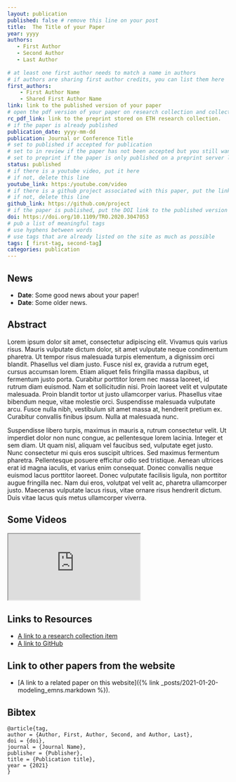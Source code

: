 ```yaml
---
layout: publication
published: false # remove this line on your post 
title:  The Title of your Paper
year: yyyy 
authors: 
   - First Author
   - Second Author
   - Last Author
   
# at least one first author needs to match a name in authors
# if authors are sharing first author credits, you can list them here
first_authors: 
    - First Author Name
    - Shared First Author Name
link: link to the published version of your paper
# open the pdf version of your paper on research collection and collect the link there
rc_pdf_link: link to the preprint stored on ETH research collection.
# if the paper is already published
publication_date: yyyy-mm-dd
publication: Journal or Conference Title
# set to published if accepted for publication
# set to in review if the paper has not been accepted but you still want a web presence for it
# set to preprint if the paper is only published on a preprint server like arxiv
status: published
# if there is a youtube video, put it here
# if not, delete this line
youtube_link: https:/youtube.com/video
# if there is a github project associated with this paper, put the link here
# if not, delete this line
github_link: https://github.com/project
# if the paper is published, put the DOI link to the published version
doi: https://doi.org/10.1109/TRO.2020.3047053 
# pub a list of meaningful tags
# use hyphens between words
# use tags that are already listed on the site as much as possible
tags: [ first-tag, second-tag]
categories: publication
---
```


<!--
# The following are only suggestions of content that you can include on your publication.  
# Feel free to format this part as you prefer.)
-->

## News ##
* **Date**: Some good news about your paper!
* **Date**: Some older news.

## Abstract ##
Lorem ipsum dolor sit amet, consectetur adipiscing elit. Vivamus quis varius risus. Mauris vulputate dictum dolor, sit
amet vulputate neque condimentum pharetra. Ut tempor risus malesuada turpis elementum, a dignissim orci blandit.
Phasellus vel diam justo. Fusce nisl ex, gravida a rutrum eget, cursus accumsan lorem. Etiam aliquet felis fringilla
massa dapibus, ut fermentum justo porta. Curabitur porttitor lorem nec massa laoreet, id rutrum diam euismod. Nam et
sollicitudin nisi. Proin laoreet velit et vulputate malesuada. Proin blandit tortor ut justo ullamcorper varius.
Phasellus vitae bibendum neque, vitae molestie orci. Suspendisse malesuada vulputate arcu. Fusce nulla nibh, vestibulum
sit amet massa at, hendrerit pretium ex. Curabitur convallis finibus ipsum. Nulla at malesuada nunc.

Suspendisse libero turpis, maximus in mauris a, rutrum consectetur velit. Ut imperdiet dolor non nunc congue, ac
pellentesque lorem lacinia. Integer et sem diam. Ut quam nisl, aliquam vel faucibus sed, vulputate eget justo. Nunc
consectetur mi quis eros suscipit ultrices. Sed maximus fermentum pharetra. Pellentesque posuere efficitur odio sed
tristique. Aenean ultrices erat id magna iaculis, et varius enim consequat. Donec convallis neque euismod lacus
porttitor laoreet. Donec vulputate facilisis ligula, non porttitor augue fringilla nec. Nam dui eros, volutpat vel velit
ac, pharetra ullamcorper justo. Maecenas vulputate lacus risus, vitae ornare risus hendrerit dictum. Duis vitae lacus
quis metus ullamcorper viverra.

## Some Videos ##
<div class="embed-responsive embed-responsive-16by9">
    <iframe class="embed-responsive-item" src="https://www.youtube.com/embed/XqZsoesa55w" allowfullscreen></iframe>
</div>

## Links to Resources ##
* [A link to a research collection item](https://www.research-collection.ethz.ch/handle/20.500.11850/471234)
* [A link to GitHub](https://www.github.com/ethz-msrl/Tesla)

## Link to other papers from the website ##
<!--
# If you want to link to another paper on this website (e.g. paper from the same project), you must use a relative path from the current page:
# "../../../yyyy/mm/dd/<publication_name>.html"
# where yyyy-mm-dd is the <publication_date> and the filename of the paper is <publication_date>-<publication_name>.markdown
# See the example below.
# (also try as much as possible to link the papers by common tags)
-->
* [A link to a related paper on this website]({% link _posts/2021-01-20-modeling_emns.markdown %}).

## Bibtex ##
~~~
@article{tag,
author = {Author, First, Author, Second, and Author, Last},
doi = {doi},
journal = {Journal Name},
publisher = {Publisher},
title = {Publication title},
year = {2021}
}
~~~
